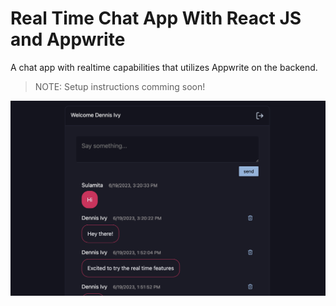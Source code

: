 # Real Time Chat App With React JS and Appwrite

A chat app with realtime capabilities that utilizes Appwrite on the backend. 

> NOTE: Setup instructions comming soon!

<img src="demo.png"/>